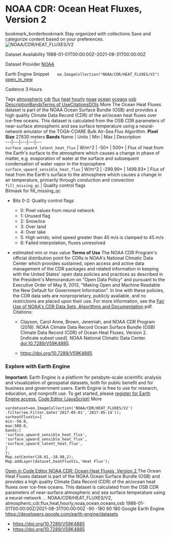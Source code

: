  
#  NOAA CDR: Ocean Heat Fluxes, Version 2 
bookmark_borderbookmark Stay organized with collections  Save and categorize content based on your preferences.
![NOAA/CDR/HEAT_FLUXES/V2](https://developers.google.com/earth-engine/datasets/images/NOAA/NOAA_CDR_HEAT_FLUXES_V2_sample.png) 

Dataset Availability
    1988-01-01T00:00:00Z–2021-08-31T00:00:00Z 

Dataset Provider
     [ NOAA ](https://www.ncdc.noaa.gov/cdr/atmospheric/ocean-heat-fluxes) 

Earth Engine Snippet
     `    ee.ImageCollection("NOAA/CDR/HEAT_FLUXES/V2")   ` [ open_in_new ](https://code.earthengine.google.com/?scriptPath=Examples:Datasets/NOAA/NOAA_CDR_HEAT_FLUXES_V2) 

Cadence
    3 Hours 

Tags
     [atmospheric](https://developers.google.com/earth-engine/datasets/tags/atmospheric) [cdr](https://developers.google.com/earth-engine/datasets/tags/cdr) [flux](https://developers.google.com/earth-engine/datasets/tags/flux) [heat](https://developers.google.com/earth-engine/datasets/tags/heat) [hourly](https://developers.google.com/earth-engine/datasets/tags/hourly) [noaa](https://developers.google.com/earth-engine/datasets/tags/noaa) [ocean](https://developers.google.com/earth-engine/datasets/tags/ocean) [oceans](https://developers.google.com/earth-engine/datasets/tags/oceans) [osb](https://developers.google.com/earth-engine/datasets/tags/osb)
[Description](https://developers.google.com/earth-engine/datasets/catalog/NOAA_CDR_HEAT_FLUXES_V2#description)[Bands](https://developers.google.com/earth-engine/datasets/catalog/NOAA_CDR_HEAT_FLUXES_V2#bands)[Terms of Use](https://developers.google.com/earth-engine/datasets/catalog/NOAA_CDR_HEAT_FLUXES_V2#terms-of-use)[Citations](https://developers.google.com/earth-engine/datasets/catalog/NOAA_CDR_HEAT_FLUXES_V2#citations)[DOIs](https://developers.google.com/earth-engine/datasets/catalog/NOAA_CDR_HEAT_FLUXES_V2#dois) More
The Ocean Heat Fluxes dataset is part of the NOAA Ocean Surface Bundle (OSB) and provides a high quality Climate Data Record (CDR) of the air/ocean heat fluxes over ice-free oceans.
This dataset is calculated from the OSB CDR parameters of near-surface atmospheric and sea surface temperature using a neural-network emulator of the TOGA-COARE Bulk Air-Sea Flux Algorithm.
**Pixel Size** 27830 meters 
**Bands**
Name | Units | Min | Max | Description  
---|---|---|---|---  
`surface_upward_latent_heat_flux` | W/m^2 |  -50*  |  500*  | Flux of heat from the Earth's surface to the atmosphere which causes a change in phase of matter, e.g. evaporation of water at the surface and subsequent condensation of water vapor in the troposphere  
`surface_upward_sensible_heat_flux` | W/m^2 |  -299.99*  |  1499.93*  | Flux of heat from the Earth's surface to the atmosphere which causes a change in air temperature, primarily through conduction and convection  
`fill_missing_qc` | Quality control flags  
Bitmask for fill_missing_qc
  * Bits 0-2: Quality control flags 
    * 0: Pixel values from neural network
    * 1: Unused flag
    * 2: Snow/ice
    * 3: Over land
    * 4: Over lake
    * 5: High winds; wind speed greater than 45 m/s is clamped to 45 m/s
    * 6: Failed interpolation, fluxes unresolved

  
* estimated min or max value 
**Terms of Use**
The NOAA CDR Program's official distribution point for CDRs is NOAA's National Climatic Data Center which provides sustained, open access and active data management of the CDR packages and related information in keeping with the United States' open data policies and practices as described in the President's Memorandum on "Open Data Policy" and pursuant to the Executive Order of May 9, 2013, "Making Open and Machine Readable the New Default for Government Information". In line with these policies, the CDR data sets are nonproprietary, publicly available, and no restrictions are placed upon their use. For more information, see the [Fair Use of NOAA's CDR Data Sets, Algorithms and Documentation](https://www1.ncdc.noaa.gov/pub/data/sds/cdr/CDRs/Aerosol_Optical_Thickness/UseAgreement_01B-04.pdf) pdf.
Citations:
  * Clayson, Carol Anne, Brown, Jeremiah, and NOAA CDR Program (2016). NOAA Climate Data Record Ocean Surface Bundle (OSB) Climate Data Record (CDR) of Ocean Heat Fluxes, Version 2. [indicate subset used]. NOAA National Climatic Data Center. [doi:10.7289/V59K4885](https://doi.org/10.7289/V59K4885).


  * [ https://doi.org/10.7289/V59K4885 ](https://doi.org/10.7289/V59K4885)


### Explore with Earth Engine
**Important:** Earth Engine is a platform for petabyte-scale scientific analysis and visualization of geospatial datasets, both for public benefit and for business and government users. Earth Engine is free to use for research, education, and nonprofit use. To get started, please [register for Earth Engine access.](https://console.cloud.google.com/earth-engine)
[Code Editor (JavaScript)](https://developers.google.com/earth-engine/datasets/catalog/NOAA_CDR_HEAT_FLUXES_V2#code-editor-javascript-sample) More
```
vardataset=ee.ImageCollection('NOAA/CDR/HEAT_FLUXES/V2')
.filter(ee.Filter.date('2017-05-01','2017-05-14'));
varheatFluxVis={
min:-50.0,
max:500.0,
bands:[
'surface_upward_sensible_heat_flux',
'surface_upward_sensible_heat_flux',
'surface_upward_latent_heat_flux',
]
};
Map.setCenter(28.61,-18.98,2);
Map.addLayer(dataset,heatFluxVis,'Heat Flux');
```
[ Open in Code Editor ](https://code.earthengine.google.com/?scriptPath=Examples:Datasets/NOAA/NOAA_CDR_HEAT_FLUXES_V2)
[ NOAA CDR: Ocean Heat Fluxes, Version 2 ](https://developers.google.com/earth-engine/datasets/catalog/NOAA_CDR_HEAT_FLUXES_V2)
The Ocean Heat Fluxes dataset is part of the NOAA Ocean Surface Bundle (OSB) and provides a high quality Climate Data Record (CDR) of the air/ocean heat fluxes over ice-free oceans. This dataset is calculated from the OSB CDR parameters of near-surface atmospheric and sea surface temperature using a neural-network …
NOAA/CDR/HEAT_FLUXES/V2, atmospheric,cdr,flux,heat,hourly,noaa,ocean,oceans,osb 
1988-01-01T00:00:00Z/2021-08-31T00:00:00Z
-90 -180 90 180 
Google Earth Engine
https://developers.google.com/earth-engine/datasets
  * [ https://doi.org/10.7289/V59K4885 ](https://doi.org/https://www.ncdc.noaa.gov/cdr/atmospheric/ocean-heat-fluxes)
  * [ https://doi.org/10.7289/V59K4885 ](https://doi.org/https://developers.google.com/earth-engine/datasets/catalog/NOAA_CDR_HEAT_FLUXES_V2)


